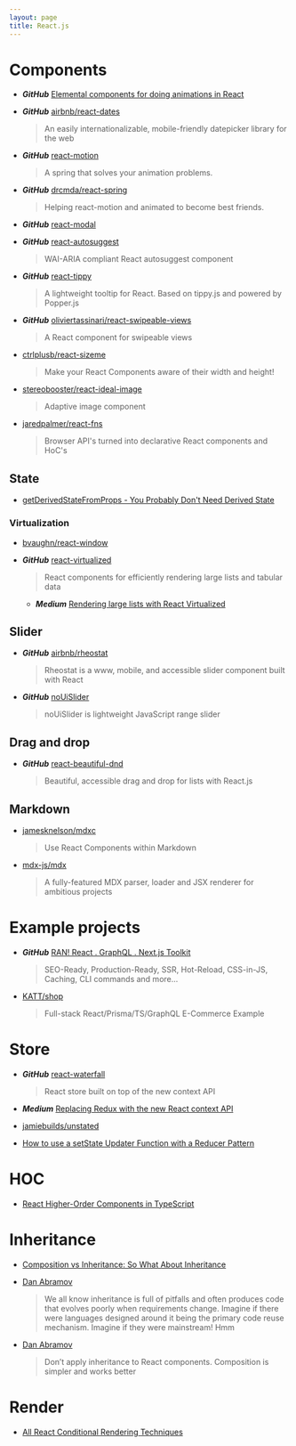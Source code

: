 ```yaml
---
layout: page
title: React.js
---
```


# Components

- **_GitHub_** [Elemental components for doing animations in React](https://github.com/nitin42/animate-components)

- **_GitHub_** [airbnb/react-dates](https://github.com/airbnb/react-dates)

  > An easily internationalizable, mobile-friendly datepicker library for the web

- **_GitHub_** [react-motion](https://github.com/chenglou/react-motion)

  > A spring that solves your animation problems.

- **_GitHub_** [drcmda/react-spring](https://github.com/drcmda/react-spring)

  > Helping react-motion and animated to become best friends.

- **_GitHub_** [react-modal](https://github.com/reactjs/react-modal)

- **_GitHub_** [react-autosuggest](https://github.com/moroshko/react-autosuggest)

  > WAI-ARIA compliant React autosuggest component

- **_GitHub_** [react-tippy](https://github.com/tvkhoa/react-tippy/)

  > A lightweight tooltip for React. Based on tippy.js and powered by Popper.js

- **_GitHub_** [oliviertassinari/react-swipeable-views](https://github.com/oliviertassinari/react-swipeable-views)

  > A React component for swipeable views

- [ctrlplusb/react-sizeme](https://github.com/ctrlplusb/react-sizeme)

  > Make your React Components aware of their width and height!

- [stereobooster/react-ideal-image](https://github.com/stereobooster/react-ideal-image)

  > Adaptive image component

- [jaredpalmer/react-fns](https://github.com/jaredpalmer/react-fns)
  > Browser API's turned into declarative React components and HoC's

## State

- [getDerivedStateFromProps - You Probably Don't Need Derived State](https://reactjs.org/blog/2018/06/07/you-probably-dont-need-derived-state.html#recommendation-fully-uncontrolled-component-with-a-key)

### Virtualization

- [bvaughn/react-window](https://github.com/bvaughn/react-window)

- **_GitHub_** [react-virtualized](https://github.com/bvaughn/react-virtualized)
  > React components for efficiently rendering large lists and tabular data
  - **_Medium_** [Rendering large lists with React Virtualized](https://blog.logrocket.com/rendering-large-lists-with-react-virtualized-82741907a6b3)

## Slider

- **_GitHub_** [airbnb/rheostat](https://github.com/airbnb/rheostat)

  > Rheostat is a www, mobile, and accessible slider component built with React

- **_GitHub_** [noUiSlider](https://github.com/leongersen/noUiSlider/)
  > noUiSlider is lightweight JavaScript range slider

## Drag and drop

- **_GitHub_** [react-beautiful-dnd](https://github.com/atlassian/react-beautiful-dnd)

  > Beautiful, accessible drag and drop for lists with React.js

## Markdown

- [jamesknelson/mdxc](https://github.com/jamesknelson/mdxc)

  > Use React Components within Markdown

- [mdx-js/mdx](https://github.com/mdx-js/mdx)

  > A fully-featured MDX parser, loader and JSX renderer for ambitious projects

# Example projects

- **_GitHub_** [RAN! React . GraphQL . Next.js Toolkit](https://github.com/Sly777/ran)

  > SEO-Ready, Production-Ready, SSR, Hot-Reload, CSS-in-JS, Caching, CLI commands and more...

- [KATT/shop](https://github.com/KATT/shop)

  > Full-stack React/Prisma/TS/GraphQL E-Commerce Example

# Store

- **_GitHub_** [react-waterfall](https://github.com/didierfranc/react-waterfall)

  > React store built on top of the new context API

- **_Medium_** [Replacing Redux with the new React context API](https://medium.freecodecamp.org/replacing-redux-with-the-new-react-context-api-8f5d01a00e8c)

- [jamiebuilds/unstated](https://github.com/jamiebuilds/unstated)

- [How to use a setState Updater Function with a Reducer Pattern](https://codedaily.io/tutorials/40/How-to-use-a-setState-Updater-Function-with-a-Reducer-Pattern)

# HOC

- [React Higher-Order Components in TypeScript](https://medium.com/@jrwebdev/react-higher-order-component-patterns-in-typescript-42278f7590fb)

# Inheritance

- [Composition vs Inheritance: So What About Inheritance](https://reactjs.org/docs/composition-vs-inheritance.html#so-what-about-inheritance)

- [Dan Abramov](https://twitter.com/dan_abramov/status/990989827981094912?lang=en)

  > We all know inheritance is full of pitfalls and often produces code that evolves poorly when requirements change. Imagine if there were languages designed around it being the primary code reuse mechanism. Imagine if they were mainstream! Hmm

- [Dan Abramov](https://twitter.com/dan_abramov/status/752643494972383232?lang=en)
  > Don’t apply inheritance to React components. Composition is simpler and works better

# Render

- [All React Conditional Rendering Techniques](https://www.robinwieruch.de/conditional-rendering-react/)
